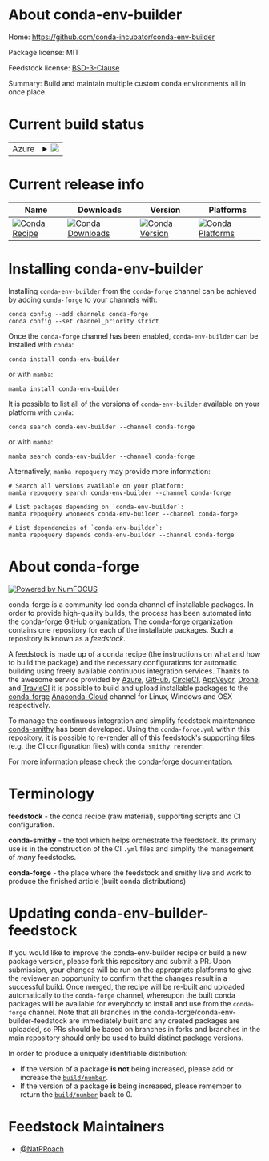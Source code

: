 About conda-env-builder
=======================

Home: https://github.com/conda-incubator/conda-env-builder

Package license: MIT

Feedstock license: [BSD-3-Clause](https://github.com/conda-forge/conda-env-builder-feedstock/blob/main/LICENSE.txt)

Summary: Build and maintain multiple custom conda environments all in once place.

Current build status
====================


<table>
    
  <tr>
    <td>Azure</td>
    <td>
      <details>
        <summary>
          <a href="https://dev.azure.com/conda-forge/feedstock-builds/_build/latest?definitionId=16977&branchName=main">
            <img src="https://dev.azure.com/conda-forge/feedstock-builds/_apis/build/status/conda-env-builder-feedstock?branchName=main">
          </a>
        </summary>
        <table>
          <thead><tr><th>Variant</th><th>Status</th></tr></thead>
          <tbody><tr>
              <td>linux_64</td>
              <td>
                <a href="https://dev.azure.com/conda-forge/feedstock-builds/_build/latest?definitionId=16977&branchName=main">
                  <img src="https://dev.azure.com/conda-forge/feedstock-builds/_apis/build/status/conda-env-builder-feedstock?branchName=main&jobName=linux&configuration=linux_64_" alt="variant">
                </a>
              </td>
            </tr><tr>
              <td>osx_64</td>
              <td>
                <a href="https://dev.azure.com/conda-forge/feedstock-builds/_build/latest?definitionId=16977&branchName=main">
                  <img src="https://dev.azure.com/conda-forge/feedstock-builds/_apis/build/status/conda-env-builder-feedstock?branchName=main&jobName=osx&configuration=osx_64_" alt="variant">
                </a>
              </td>
            </tr>
          </tbody>
        </table>
      </details>
    </td>
  </tr>
</table>

Current release info
====================

| Name | Downloads | Version | Platforms |
| --- | --- | --- | --- |
| [![Conda Recipe](https://img.shields.io/badge/recipe-conda--env--builder-green.svg)](https://anaconda.org/conda-forge/conda-env-builder) | [![Conda Downloads](https://img.shields.io/conda/dn/conda-forge/conda-env-builder.svg)](https://anaconda.org/conda-forge/conda-env-builder) | [![Conda Version](https://img.shields.io/conda/vn/conda-forge/conda-env-builder.svg)](https://anaconda.org/conda-forge/conda-env-builder) | [![Conda Platforms](https://img.shields.io/conda/pn/conda-forge/conda-env-builder.svg)](https://anaconda.org/conda-forge/conda-env-builder) |

Installing conda-env-builder
============================

Installing `conda-env-builder` from the `conda-forge` channel can be achieved by adding `conda-forge` to your channels with:

```
conda config --add channels conda-forge
conda config --set channel_priority strict
```

Once the `conda-forge` channel has been enabled, `conda-env-builder` can be installed with `conda`:

```
conda install conda-env-builder
```

or with `mamba`:

```
mamba install conda-env-builder
```

It is possible to list all of the versions of `conda-env-builder` available on your platform with `conda`:

```
conda search conda-env-builder --channel conda-forge
```

or with `mamba`:

```
mamba search conda-env-builder --channel conda-forge
```

Alternatively, `mamba repoquery` may provide more information:

```
# Search all versions available on your platform:
mamba repoquery search conda-env-builder --channel conda-forge

# List packages depending on `conda-env-builder`:
mamba repoquery whoneeds conda-env-builder --channel conda-forge

# List dependencies of `conda-env-builder`:
mamba repoquery depends conda-env-builder --channel conda-forge
```


About conda-forge
=================

[![Powered by
NumFOCUS](https://img.shields.io/badge/powered%20by-NumFOCUS-orange.svg?style=flat&colorA=E1523D&colorB=007D8A)](https://numfocus.org)

conda-forge is a community-led conda channel of installable packages.
In order to provide high-quality builds, the process has been automated into the
conda-forge GitHub organization. The conda-forge organization contains one repository
for each of the installable packages. Such a repository is known as a *feedstock*.

A feedstock is made up of a conda recipe (the instructions on what and how to build
the package) and the necessary configurations for automatic building using freely
available continuous integration services. Thanks to the awesome service provided by
[Azure](https://azure.microsoft.com/en-us/services/devops/), [GitHub](https://github.com/),
[CircleCI](https://circleci.com/), [AppVeyor](https://www.appveyor.com/),
[Drone](https://cloud.drone.io/welcome), and [TravisCI](https://travis-ci.com/)
it is possible to build and upload installable packages to the
[conda-forge](https://anaconda.org/conda-forge) [Anaconda-Cloud](https://anaconda.org/)
channel for Linux, Windows and OSX respectively.

To manage the continuous integration and simplify feedstock maintenance
[conda-smithy](https://github.com/conda-forge/conda-smithy) has been developed.
Using the ``conda-forge.yml`` within this repository, it is possible to re-render all of
this feedstock's supporting files (e.g. the CI configuration files) with ``conda smithy rerender``.

For more information please check the [conda-forge documentation](https://conda-forge.org/docs/).

Terminology
===========

**feedstock** - the conda recipe (raw material), supporting scripts and CI configuration.

**conda-smithy** - the tool which helps orchestrate the feedstock.
                   Its primary use is in the construction of the CI ``.yml`` files
                   and simplify the management of *many* feedstocks.

**conda-forge** - the place where the feedstock and smithy live and work to
                  produce the finished article (built conda distributions)


Updating conda-env-builder-feedstock
====================================

If you would like to improve the conda-env-builder recipe or build a new
package version, please fork this repository and submit a PR. Upon submission,
your changes will be run on the appropriate platforms to give the reviewer an
opportunity to confirm that the changes result in a successful build. Once
merged, the recipe will be re-built and uploaded automatically to the
`conda-forge` channel, whereupon the built conda packages will be available for
everybody to install and use from the `conda-forge` channel.
Note that all branches in the conda-forge/conda-env-builder-feedstock are
immediately built and any created packages are uploaded, so PRs should be based
on branches in forks and branches in the main repository should only be used to
build distinct package versions.

In order to produce a uniquely identifiable distribution:
 * If the version of a package **is not** being increased, please add or increase
   the [``build/number``](https://docs.conda.io/projects/conda-build/en/latest/resources/define-metadata.html#build-number-and-string).
 * If the version of a package **is** being increased, please remember to return
   the [``build/number``](https://docs.conda.io/projects/conda-build/en/latest/resources/define-metadata.html#build-number-and-string)
   back to 0.

Feedstock Maintainers
=====================

* [@NatPRoach](https://github.com/NatPRoach/)

